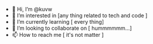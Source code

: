 - 👋 Hi, I’m @kuvw
- 👀 I’m interested in [any thing related to tech and code ]
- 🌱 I’m currently learning [ every thing]  
- 💞️ I’m looking to collaborate on [ hummmmmm...]
- 📫 How to reach me [ it's not matter ]

<!---
kuvw/kuvw is a ✨ special ✨ repository because its `README.md` (this file) appears on your GitHub profile.
You can click the Preview link to take a look at your changes.
--->
